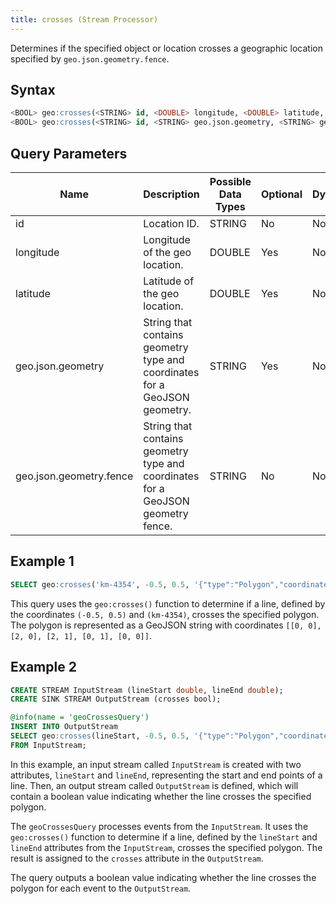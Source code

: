 ```yaml
---
title: crosses (Stream Processor)
---
```


Determines if the specified object or location crosses a geographic location specified by `geo.json.geometry.fence`.

## Syntax

```sql
<BOOL> geo:crosses(<STRING> id, <DOUBLE> longitude, <DOUBLE> latitude, <STRING> geo.json.geometry.fence)
<BOOL> geo:crosses(<STRING> id, <STRING> geo.json.geometry, <STRING> geo.json.geometry.fence)
```

## Query Parameters

| Name              | Description              | Possible Data Types | Optional | Dynamic |
|-------------------|--------------------------|-------------------|----------|---------|
| id 	     | Location ID.         | STRING       | No       | No     |
| longitude 	     | Longitude of the geo location.         | DOUBLE       | Yes       | No     |
| latitude | Latitude of the geo location.                  | DOUBLE              | Yes      | No     |
| geo.json.geometry     | String that contains geometry type and coordinates for a GeoJSON geometry. | STRING        | Yes      | No     |
| geo.json.geometry.fence     | String that contains geometry type and coordinates for a GeoJSON geometry fence. | STRING    | No      | No     |

## Example 1

```sql
SELECT geo:crosses('km-4354', -0.5, 0.5, '{"type":"Polygon","coordinates":[[[0, 0],[2, 0],[2, 1],[0, 1],[0, 0]]]}') AS crosses;
```

This query uses the `geo:crosses()` function to determine if a line, defined by the coordinates `(-0.5, 0.5)` and `(km-4354)`, crosses the specified polygon. The polygon is represented as a GeoJSON string with coordinates `[[0, 0], [2, 0], [2, 1], [0, 1], [0, 0]]`.

## Example 2

```sql
CREATE STREAM InputStream (lineStart double, lineEnd double);
CREATE SINK STREAM OutputStream (crosses bool);

@info(name = 'geoCrossesQuery')
INSERT INTO OutputStream
SELECT geo:crosses(lineStart, -0.5, 0.5, '{"type":"Polygon","coordinates":[[[0, 0],[2, 0],[2, 1],[0, 1],[0, 0]]]}') AS crosses
FROM InputStream;
```

In this example, an input stream called `InputStream` is created with two attributes, `lineStart` and `lineEnd`, representing the start and end points of a line. Then, an output stream called `OutputStream` is defined, which will contain a boolean value indicating whether the line crosses the specified polygon.

The `geoCrossesQuery` processes events from the `InputStream`. It uses the `geo:crosses()` function to determine if a line, defined by the `lineStart` and `lineEnd` attributes from the `InputStream`, crosses the specified polygon. The result is assigned to the `crosses` attribute in the `OutputStream`.

The query outputs a boolean value indicating whether the line crosses the polygon for each event to the `OutputStream`.
